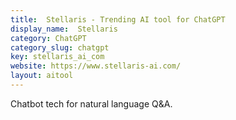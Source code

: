 ```yaml
---
title:  Stellaris - Trending AI tool for ChatGPT
display_name:  Stellaris
category: ChatGPT
category_slug: chatgpt
key: stellaris_ai_com
website: https://www.stellaris-ai.com/
layout: aitool
---
```


Chatbot tech for natural language Q&A.
